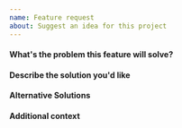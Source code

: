 ```yaml
---
name: Feature request
about: Suggest an idea for this project
---
```


#### What's the problem this feature will solve?

<!-- What are you trying to do, that you are unable to achieve with logging-strict as it currently stands? -->

#### Describe the solution you'd like

<!-- A clear and concise description of what you want to happen. -->

<!-- Provide examples of real-world use cases that this would enable and how it solves the problem described above. -->

#### Alternative Solutions

<!-- Have you tried to workaround the problem using logging-strict or other tools? Or a different approach to solving this issue? Please elaborate here. -->

#### Additional context

<!-- Add any other context, links, etc. about the feature here. -->
